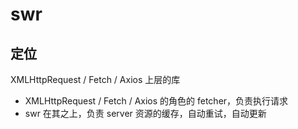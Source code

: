 # swr

## 定位

XMLHttpRequest / Fetch / Axios 上层的库

- XMLHttpRequest / Fetch / Axios 的角色的 fetcher，负责执行请求
- swr 在其之上，负责 server 资源的缓存，自动重试，自动更新
